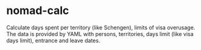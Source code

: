# nomad-calc
Calculate days spent per territory (like Schengen), limits of visa overusage. The data is provided by YAML with persons, territories, days limit (like visa days limit), entrance and leave dates.
